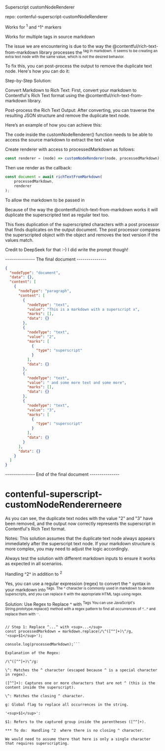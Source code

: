 Superscript customNodeRenderer

repo: contenful-superscript-customNodeRenderer

Works for <sup>1</sup> and ^1^ markers

Works for multiple tags in source markdown

The issue we are encountering is due to the way the @contentful/rich-text-from-markdown library processes the <sup> tag in  markdown. It seems to be creating an extra text node with the same value, which is not the desired behavior.

To fix this, you can post-process the output to remove the duplicate text node. Here's how you can do it:

Step-by-Step Solution:

Convert Markdown to Rich Text: First, convert your markdown to Contentful's Rich Text format using the @contentful/rich-text-from-markdown library.

Post-process the Rich Text Output: After converting, you can traverse the resulting JSON structure and remove the duplicate text node.

Here’s an example of how you can achieve this:

The code inside the customNodeRenderer() function needs to be able to access the source markdown to extract the text value

Create renderer with access to processedMarkdown as follows:

```javascript
const renderer = (node) => customNodeRenderer(node, processedMarkdown);
```

Then use render as the callback:

```javascript
const document = await richTextFromMarkdown(
    processedMarkdown,
    renderer
);
```

To allow the markdown to be passed in

Because of the way the @contentful/rich-text-from-markdown works it will duplicate the superscripted text as regular text too.

This fixes duplication of the superscripted characters with a post processor that finds duplicates on the output document.
The post processor compares the superscripted object with the object and removes the text version if the values match.

Credit to DeepSeek for that :-) I did write the prompt though!

--------------- The final document ---------------
```json
{
  "nodeType": "document",
  "data": {},
  "content": [
    {
      "nodeType": "paragraph",
      "content": [
        {
          "nodeType": "text",
          "value": "This is a markdown with a superscript x",
          "marks": [],
          "data": {}
        },
        {
          "nodeType": "text",
          "value": "2",
          "marks": [
            {
              "type": "superscript"
            }
          ],
          "data": {}
        },
        {
          "nodeType": "text",
          "value": " and some more text and some more",
          "marks": [],
          "data": {}
        },
        {
          "nodeType": "text",
          "value": "3",
          "marks": [
            {
              "type": "superscript"
            }
          ],
          "data": {}
        }
      ],
      "data": {}
    }
  ]
}
```
--------------- End of the final document ---------------
# contenful-superscript-customNodeRendererneere

As you can see, the duplicate text nodes with the value "2" and "3" have been removed, and the output now correctly represents the superscript in Contentful's Rich Text format.

Notes:
This solution assumes that the duplicate text node always appears immediately after the superscript text node. If your markdown structure is more complex, you may need to adjust the logic accordingly.

Always test the solution with different markdown inputs to ensure it works as expected in all scenarios.

Handling ^2^ in addition to <sup>2</sup>

Yes, you can use a regular expression (regex) to convert the ^ syntax in your markdown into <sup> tags. The ^ character is commonly used in markdown to denote superscripts, and you can replace it with the appropriate HTML tags using regex.

Solution: Use Regex to Replace ^ with <sup> Tags
You can use JavaScript's String.prototype.replace() method with a regex pattern to find all occurrences of ^...^ and replace them with <sup>...</sup>.

```const markdown = "This is a markdown with a superscript x^2^ and some more text and some more^3^.";

// Step 1: Replace ^...^ with <sup>...</sup>
const processedMarkdown = markdown.replace(/\^([^^]+)\^/g, '<sup>$1</sup>');

console.log(processedMarkdown);```

Explanation of the Regex:

/\^([^^]+)\^/g:

\^: Matches the ^ character (escaped because ^ is a special character in regex).

([^^]+): Captures one or more characters that are not ^ (this is the content inside the superscript).

\^: Matches the closing ^ character.

g: Global flag to replace all occurrences in the string.

'<sup>$1</sup>':

$1: Refers to the captured group inside the parentheses ([^^]+).

*** To do:  Handling ^2  where there is no closing ^ character.

We would need to assume there that here is only a single character that requires superscripting.

